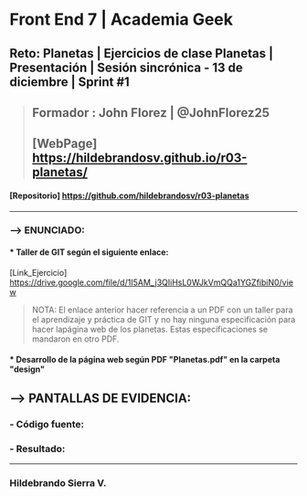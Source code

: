 # Front End 7 | Academia Geek
## Reto: Planetas | Ejercicios de clase Planetas | Presentación | Sesión sincrónica - 13 de diciembre | Sprint #1

> ## Formador : John Florez | @JohnFlorez25
> ## [WebPage] https://hildebrandosv.github.io/r03-planetas/
#### [Repositorio] https://github.com/hildebrandosv/r03-planetas
___
### --> ENUNCIADO:
#### * Taller de GIT según el siguiente enlace:
  [Link_Ejercicio] https://drive.google.com/file/d/1I5AM_j3QIiHsL0WJkVmQQa1YGZfibiN0/view
> NOTA: El enlace anterior hacer referencia a un PDF con un taller para el aprendizaje y práctica de GIT y no hay ninguna especificación para hacer lapágina web de los planetas. Estas especificaciones se mandaron en otro PDF.
#### * Desarrollo de la página web según PDF "Planetas.pdf" en la carpeta "design"

## --> PANTALLAS DE EVIDENCIA:
### - Código fuente:

### - Resultado:

___
### Hildebrando Sierra V.

